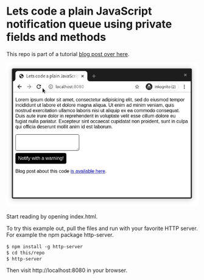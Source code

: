# Lets code a plain JavaScript notification queue using private fields and methods

This repo is part of a tutorial [blog post over here](https://writingjavascript.com/lets-code-a-plain-javascript-notification-queue-using-private-fields-and-methods).

![](lets-code-a-plain-javascript-notification-queue-using-private-fields-and-methods.gif)

Start reading by opening index.html.

To try this example out, pull the files and run with your favorite HTTP server. For example the npm package http-server.

    $ npm install -g http-server
    $ cd this/repo
    $ http-server

Then visit http://localhost:8080 in your browser.
